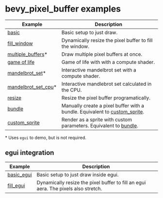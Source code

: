 # bevy_pixel_buffer examples

Example | Description
--- | ---
[basic](./basic.rs) | Basic setup to just draw.
[fill_window](./fill_window.rs) | Dynamically resize the pixel buffer to fill the window.
[multiple_buffers](./multiple_buffers.rs)* | Draw multiple pixel buffers at once.
[game of life](./game_of_life.rs) | Game of life with with a compute shader.
[mandelbrot_set](./mandelbrot_set.rs)* | Interactive mandelbrot set with a compute shader.
[mandelbrot_set_cpu](./mandelbrot_set_cpu.rs)* | Interactive mandlebrot set calculated in the CPU.
[resize](./resize.rs) | Resize the pixel buffer programatically.
[bundle](./bundle.rs) | Manually create a pixel buffer with a bundle. Equivalent to [custom_sprite](./custom_sprite.rs).
[custom_sprite](./custom_sprite.rs) | Render as a sprite with custom parameters. Equivalent to [bundle](./bundle.rs).

\* Uses `egui` to demo, but is not required.

## egui integration

Example | Description
--- | ---
[basic_egui](./basic_egui.rs) |  Basic setup to just draw inside egui.
[fill_egui](./fill_egui.rs) | Dynamically resize the pixel buffer to fill an egui aera. The pixels also stretch.
